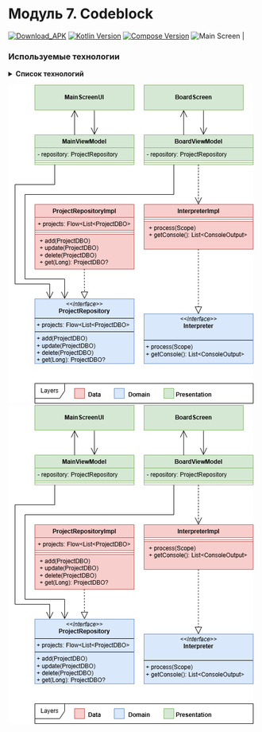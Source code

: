 # Модуль 7. Codeblock

[![Download_APK](https://img.shields.io/badge/Download_APK-brightgreen?logo=android)](https://github.com/HITSEdu/mobile-codeblock/releases/latest)
[![Kotlin Version](https://img.shields.io/badge/Kotlin-2.0.21-7F52FF?logo=kotlin)](https://kotlinlang.org)
[![Compose Version](https://img.shields.io/badge/Compose-1.8.0-4285F4?logo=jetpack-compose)](https://developer.android.com/jetpack/compose)
![Main Screen](screenshots/main.png) |
### Используемые технологии

<details>
<summary><b>Cписок технологий</b></summary>

| Технология    | Версия   |
|---------------|----------|
| Kotlin        | `2.0.21` |
| Compose       | `1.8.0`  |
| DataStore     | `1.1.7`  |
| Serialization | `2.1.0`  |
| JUnit         | `4.13.2` |

</details>

![Architecture](img/architecture.png) ![Modules](img/architecture.png)